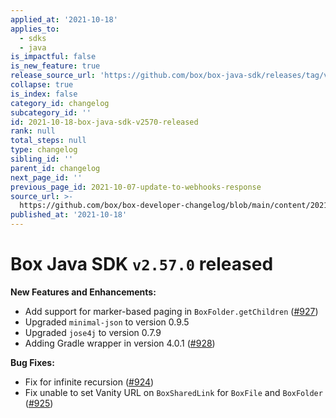 ```yaml
---
applied_at: '2021-10-18'
applies_to:
  - sdks
  - java
is_impactful: false
is_new_feature: true
release_source_url: 'https://github.com/box/box-java-sdk/releases/tag/v2.57.0'
collapse: true
is_index: false
category_id: changelog
subcategory_id: ''
id: 2021-10-18-box-java-sdk-v2570-released
rank: null
total_steps: null
type: changelog
sibling_id: ''
parent_id: changelog
next_page_id: ''
previous_page_id: 2021-10-07-update-to-webhooks-response
source_url: >-
  https://github.com/box/box-developer-changelog/blob/main/content/2021/10-18-box-java-sdk-v2570-released.md
published_at: '2021-10-18'
---
```

# Box Java SDK `v2.57.0` released

**New Features and Enhancements:**

* Add support for marker-based paging in `BoxFolder.getChildren` ([#927][1])
* Upgraded `minimal-json` to version 0.9.5
* Upgraded `jose4j` to version 0.7.9
* Adding Gradle wrapper in version 4.0.1 ([#928][2])

**Bug Fixes:**

* Fix for infinite recursion ([#924][3])
* Fix unable to set Vanity URL on `BoxSharedLink` for `BoxFile` and `BoxFolder`
 ([#925][4])

[1]: https://github.com/box/box-java-sdk/pull/927

[2]: https://github.com/box/box-java-sdk/pull/928

[3]: https://github.com/box/box-java-sdk/pull/924

[4]: https://github.com/box/box-java-sdk/issues/925